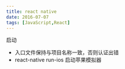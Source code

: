 ```yaml
---
title: react native
date: 2016-07-07
tags: [JavaScript,React]
---
```


启动

- 入口文件保持与项目名称一致，否则认证出错
- react-native run-ios 启动苹果模拟器

